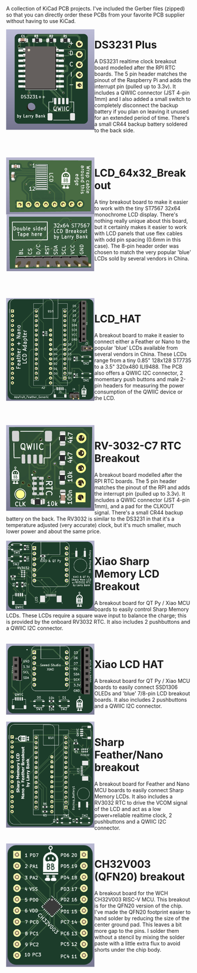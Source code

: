 A collection of KiCad PCB projects. I've included the Gerber files (zipped) so that you can directly order these PCBs from your favorite PCB supplier without having to use KiCad.<br>


<img align="left" width="240" src="/images/ds3231.png" />

# DS3231 Plus 

A DS3231 realtime clock breakout board modelled after the RPI RTC boards. The 5 pin header matches the pinout of the Raspberry Pi and adds the interrupt pin (pulled up to 3.3v). It includes a QWIIC connector (JST 4-pin 1mm) and I also added a small switch to completely disconnect the backup battery if you plan on leaving it unused for an extended period of time. There's a small CR44 backup battery soldered to the back side.<br>
<br>
<br>
<br>

<img align="left" width="240" src="/images/lcd_64x32.png" />

# LCD_64x32_Breakout

A tiny breakout board to make it easier to work with the tiny ST7567 32x64 monochrome LCD display. There's nothing really unique about this board, but it certainly makes it easier to work with LCD panels that use flex cables with odd pin spacing (0.6mm in this case). The 8-pin header order was chosen to match the very popular 'blue' LCDs sold by several vendors in China.<br>

<br>
<br>
<br>
<br>
<br>

<img align="left" width="240" src="/images/lcd_hat.png" />

# LCD_HAT

A breakout board to make it easier to connect either a Feather or Nano to the popular 'blue' LCDs available from several vendors in China. These LCDs range from a tiny 0.85" 128x128 ST7735 to a 3.5" 320x480 ILI9488. The PCB also offers a QWIIC I2C connector, 2 momentary push buttons and male 2-pin headers for measuring the power consumption of the QWIIC device or the LCD.<br>

<br>
<br>
<br>

<img align="left" width="240" src="/images/rv3032.png" />

# RV-3032-C7 RTC Breakout

A breakout board modelled after the RPI RTC boards. The 5 pin header matches the pinout of the RPI and adds the interrupt pin (pulled up to 3.3v). It includes a QWIIC connector (JST 4-pin 1mm), and a pad for the CLKOUT signal. There's a small CR44 backup battery on the back. The RV3032 is similar to the DS3231 in that it's a temperature adjusted (very accurate) clock, but it's much smaller, much lower power and about the same price.<br>
<br>
<img align="left" width="240" src="/images/Xiao_Sharp_LCD.png" />

# Xiao Sharp Memory LCD Breakout

A breakout board for QT Py / Xiao MCU boards to easily control Sharp Memory LCDs. These LCDs require a square wave input to balance the charge; this is provided by the onboard RV3032 RTC. It also includes 2 pushbuttons and a QWIIC I2C connector.<br>
<br>
<br>
<img align="left" width="240" src="/images/xiao_lcd_hat.png" />

# Xiao LCD HAT

A breakout board for QT Py / Xiao MCU boards to easily connect SSD1306 OLEDs and 'blue' 7/8-pin LCD breakout boards. It also includes 2 pushbuttons and a QWIIC I2C connector.<br>
<br>
<br>
<img align="left" width="240" src="/images/sharp_feather_nano.png" />

# Sharp Feather/Nano breakout

A breakout board for Feather and Nano MCU boards to easily connect Sharp Memory LCDs. It also includes a RV3032 RTC to drive the VCOM signal of the LCD and act as a low power+reliable realtime clock, 2 pushbuttons and a QWIIC I2C connector.<br>
<br>
<br>
<img align="left" width="240" src="/images/ch32v003_breakout.png" />

# CH32V003 (QFN20) breakout

A breakout board for the WCH CH32V003 RISC-V MCU. This breakout is for the QFN20 version of the chip. I've made the QFN20 footprint easier to hand solder by reducing the size of the center ground pad. This leaves a bit more gap to the pins. I solder them without a stencil by mixing the solder paste with a little extra flux to avoid shorts under the chip body.<br>


